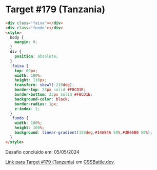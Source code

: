 # Target #179 (Tanzania)

```HTML
<div class="faixa"></div>
<div class="fundo"></div>
<style>
  body {
    margin: 0;
  }
  div {
    position: absolute;
  }
  .faixa {
    top: 69px;
    width: 100%;
    height: 116px;
    transform: skewY(-210deg);
    border-top: 23px solid #F8CD1E;
    border-bottom: 23px solid #F8CD1E;
    background-color: black;
    border-radius: 1px;
    z-index: 2;
  }
  .fundo {
    width: 100%;
    height: 100%;
    background: linear-gradient(150deg,#14A84A 50%,#3B66B0 50%);
  }
</style>
```

Desafio concluído em: 05/05/2024

[Link para Target #179 (Tanzania)](https://cssbattle.dev/play/9) em [CSSBattle.dev](https://cssbattle.dev/).